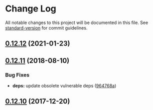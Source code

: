 # Change Log

All notable changes to this project will be documented in this file. See [standard-version](https://github.com/conventional-changelog/standard-version) for commit guidelines.

<a name="0.12.12"></a>
## [0.12.12](https://github.com/yuanoook/dekoa-hd/compare/v0.12.11...v0.12.12) (2021-01-23)



<a name="0.12.11"></a>
## [0.12.11](https://github.com/jimzhan/dekoa/compare/v0.12.10...v0.12.11) (2018-08-10)


### Bug Fixes

* **deps:** update obsolete vulnerable deps ([964768a](https://github.com/jimzhan/dekoa/commit/964768a))



<a name="0.12.10"></a>
## [0.12.10](https://github.com/jimzhan/dekoa/compare/v0.12.9...v0.12.10) (2017-12-20)
